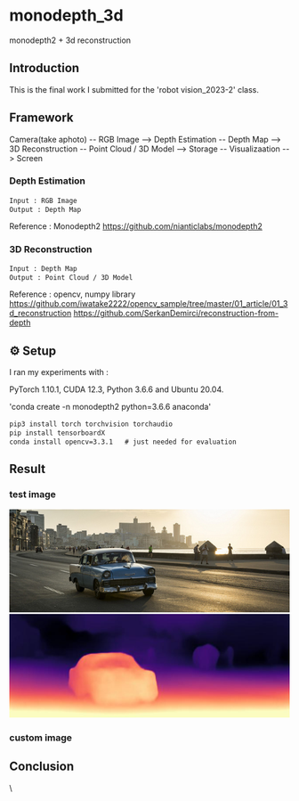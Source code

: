 # monodepth_3d
monodepth2 + 3d reconstruction

## Introduction
This is the final work I submitted for the 'robot vision_2023-2' class.

## Framework
Camera(take aphoto) -- RGB Image --> Depth Estimation -- Depth Map --> 3D Reconstruction -- Point Cloud / 3D Model --> Storage -- Visualizaation --> Screen

### Depth Estimation
    Input : RGB Image
    Output : Depth Map

Reference : Monodepth2
https://github.com/nianticlabs/monodepth2

### 3D Reconstruction
    Input : Depth Map
    Output : Point Cloud / 3D Model

Reference : opencv, numpy library
https://github.com/iwatake2222/opencv_sample/tree/master/01_article/01_3d_reconstruction
https://github.com/SerkanDemirci/reconstruction-from-depth

## ⚙️ Setup
I ran my experiments with :


PyTorch 1.10.1, CUDA 12.3, Python 3.6.6 and Ubuntu 20.04.

'conda create -n monodepth2 python=3.6.6 anaconda'

    pip3 install torch torchvision torchaudio
    pip install tensorboardX
    conda install opencv=3.3.1   # just needed for evaluation


## Result

### test image
<p align="center">
  <img src="test_result/test_image.jpg" alt="test_image" width="600" />
  <img src="test_result/test_image_disp.jpeg" alt="test_image_disp" width="600" />
</p>

### custom image

## Conclusion

\